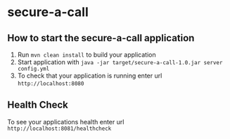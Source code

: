 # secure-a-call

How to start the secure-a-call application
---

1. Run `mvn clean install` to build your application
1. Start application with `java -jar target/secure-a-call-1.0.jar server config.yml`
1. To check that your application is running enter url `http://localhost:8080`

Health Check
---

To see your applications health enter url `http://localhost:8081/healthcheck`
